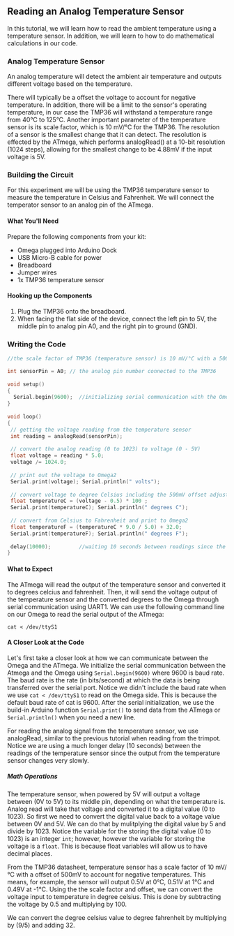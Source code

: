 ## Reading an Analog Temperature Sensor

<!-- // description of what this experiment will accomplish and what we'll learn -->
In this tutorial, we will learn how to read the ambient temperature using a temperature sensor. In addition, we will learn to how to do mathematical calculations in our code.

### Analog Temperature Sensor
<!-- // should be its own markdown file

// detects the ambient air temperature
// outputs different voltage based on the temperature -->

An analog temperature will detect the ambient air temperature and outputs different voltage based on the temperature. 

<!-- // TODO: Image of a temperature sensor -->

There will typically be a offset the voltage to account for negative temperature. In addition, there will be a limit to the sensor's operating temperature, in our case the TMP36 will withstand a temperature range from 40°C to 125°C. Another important parameter of the temperature sensor is its scale factor, which is 10 mV/°C for the TMP36. The resolution of a sensor is the smallest change that it can detect. The resolution is effected by the ATmega, which performs analogRead() at a 10-bit resolution (1024 steps), allowing for the smallest change to be 4.88mV if the input voltage is 5V.

### Building the Circuit

<!-- // very straight-forward circuit: provide power and ground to the sensor, connect the signal to an atmega analog pin -->
For this experiment we will be using the TMP36 temperature sensor to measure the temperature in Celsius and Fahrenheit. We will connect the temperator sensor to an analog pin of the ATmega.

#### What You'll Need

Prepare the following components from your kit:

* Omega plugged into Arduino Dock
* USB Micro-B cable for power
* Breadboard
* Jumper wires
* 1x TMP36 temperature sensor

#### Hooking up the Components

<!-- // walkthrough all of the wiring
// potentially isolate the push button instructions into it's own markdown file -->

1. Plug the TMP36 onto the breadboard.
2. When facing the flat side of the device, connect the left pin to 5V, the middle pin to analog pin A0, and the right pin to ground (GND).

<!-- // TODO: photo -->

### Writing the Code

<!-- // write code that:
//  * reads the sensor voltage
//  * converts it to degrees
//  * prints it on the serial line
//    * maybe make it detect once every 10 seconds -->

``` c++
//the scale factor of TMP36 (temperature sensor) is 10 mV/°C with a 500 mV offset to allow for negative temperatures

int sensorPin = A0; // the analog pin number connected to the TMP36
                                           
void setup()
{
  Serial.begin(9600);  //initializing serial communication with the Omega2 for sending sensor data
}
 
void loop()
{
 // getting the voltage reading from the temperature sensor
 int reading = analogRead(sensorPin);  
 
 // convert the analog reading (0 to 1023) to voltage (0 - 5V)
 float voltage = reading * 5.0;
 voltage /= 1024.0; 
 
 // print out the voltage to Omega2
 Serial.print(voltage); Serial.println(" volts");
 
 // convert voltage to degree Celsius including the 500mV offset adjustment
 float temperatureC = (voltage - 0.5) * 100 ;  
 Serial.print(temperatureC); Serial.println(" degrees C");
 
 // convert from Celsius to Fahrenheit and print to Omega2
 float temperatureF = (temperatureC * 9.0 / 5.0) + 32.0;
 Serial.print(temperatureF); Serial.println(" degrees F");
 
 delay(10000);         //waiting 10 seconds between readings since the change is gradual
}
```

#### What to Expect

<!-- // make the omega connect to the microcontroller using uart1 (link to the article), read the temperature data -->
The ATmega will read the output of the temperature sensor and converted it to degrees celcius and fahrenheit. Then, it will send the voltage output of the temperature sensor and the converted degrees to the Omega through serial communication using UART1. We can use the following command line on our Omega to read the serial output of the ATmega:

```
cat < /dev/ttyS1
```

#### A Closer Look at the Code

Let's first take a closer look at how we can communicate between the Omega and the ATmega. We initialize the serial communication between the Atmega and the Omega using `Serial.begin(9600)` where 9600 is baud rate. The baud rate is the rate (in bits/second) at which the data is being transferred over the serial port. Notice we didn't include the baud rate when we use `cat < /dev/ttyS1` to read on the Omega side. This is because the default baud rate of cat is 9600. After the serial initialization, we use the build-in Arduino function `Serial.print()` to send data from the ATmega or `Serial.println()` when you need a new line.

For reading the analog signal from the temperature sensor, we use analogRead, similar to the previous tutorial when reading from the trimpot. Notice we are using a much longer delay (10 seconds) between the readings of the temperature sensor since the output from the temperature sensor changes very slowly. 

##### Math Operations

<!-- // give an overview of how we did that convertsion math -->
The temperature sensor, when powered by 5V will output a voltage between (0V to 5V) to its middle pin, depending on what the temperature is. Analog read will take that voltage and converted it to a digital value (0 to 1023). So first we need to convert the digital value back to a voltage value between 0V and 5V. We can do that by mulitplying the digital value by 5 and divide by 1023. Notice the variable for the storing the digital value (0 to 1023) is an integer `int`; however, however the variable for storing the voltage is a `float`. This is because float variables will allow us to have decimal places.

From the TMP36 datasheet, temperature sensor has a scale factor of 10 mV/°C with a offset of 500mV to account for negative temperatures. This means, for example, the sensor will output 0.5V at 0°C, 0.51V at 1°C and 0.49V at -1°C. Using the the scale factor and offset, we can convert the voltage input to temperature in degree celsius. This is done by subtracting the voltage by 0.5 and multiplying by 100.

We can convert the degree celsius value to degree fahrenheit by multiplying by (9/5) and adding 32.